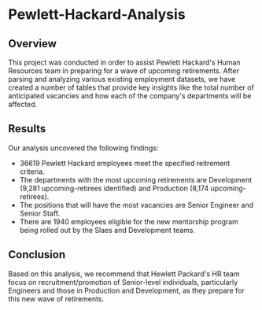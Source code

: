 # Pewlett-Hackard-Analysis

## Overview
This project was conducted in order to assist Pewlett Hackard's Human Resources team in preparing for a wave of upcoming retirements. After parsing and analyzing various existing employment datasets, we have created a number of tables that provide key insights like the total number of anticipated vacancies and how each of the company's departments will be affected.

## Results
Our analysis uncovered the following findings:
 - 36619 Pewlett Hackard employees meet the specified reitrement criteria.
 - The departments with the most upcoming retirements are Development (9,281 upcoming-retirees identified) and Production (8,174 upcoming-retirees).
 - The positions that will have the most vacancies are Senior Engineer and Senior Staff.
 - There are 1940 employees eligible for the new mentorship program being rolled out by the Slaes and Development teams.

## Conclusion
Based on this analysis, we recommend that Hewlett Packard's HR team focus on recruitment/promotion of Senior-level individuals, particularly Engineers and those in Production and Development, as they prepare for this new wave of retirements. 
